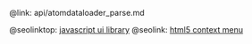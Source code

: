 @link: api/atomdataloader_parse.md

@seolinktop: [javascript ui library](https://webix.com)
@seolink: [html5 context menu](https://webix.com/widget/contextmenu/)